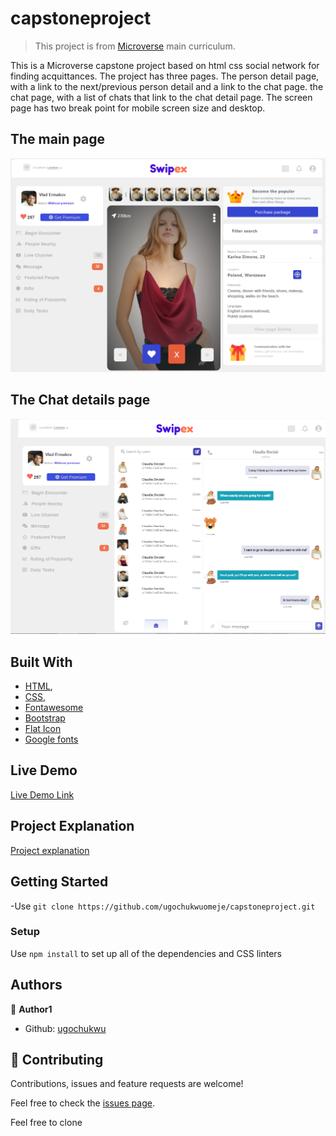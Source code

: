 # capstoneproject

> This project is from [Microverse](https://www.microverse.org/) main curriculum.


This is a Microverse capstone project based on html css social network for finding acquittances. The project has three pages. The person detail page, with a link to the next/previous person detail and a link to the chat page. the chat page, with a list of chats that link to the chat detail page. The screen page has two break point for mobile screen size and desktop.

## The main page
![screenshot](school.png)

## The Chat details page
![screenshot](chatpage.png)

## Built With

- [HTML](https://developer.mozilla.org/en-US/docs/Web/HTML),
- [CSS](https://www.w3schools.com/css/),
- [Fontawesome](https://fontawesome.com/)
- [Bootstrap](https://www.w3schools.com/bootstrap4/bootstrap_utilities.asp)
- [Flat Icon](https://www.flaticon.com)
- [Google fonts](https://fonts.google.com)


## Live Demo

[Live Demo Link](https://ugochukwuomeje.github.io/capstoneproject/)

## Project Explanation

[Project explanation](https://www.loom.com/share/9db3fcdeabc34e118cf344cffd645dfd)

## Getting Started

-Use `git clone https://github.com/ugochukwuomeje/capstoneproject.git` 

### Setup
Use `npm install` to set up all of the dependencies and CSS linters

## Authors

👤 **Author1**

- Github: [ugochukwu](https://github.com/ugochukwuomeje)


## 🤝 Contributing

Contributions, issues and feature requests are welcome!

Feel free to check the [issues page](issues/).

Feel free to clone
